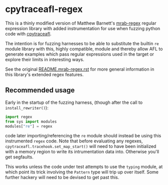 # cpytraceafl-regex

This is a thinly modified version of Matthew Barnett's
[mrab-regex](https://bitbucket.org/mrabarnett/mrab-regex) regular expression library with
added instrumentation for use when fuzzing python code with
[cpytraceafl](https://github.com/risicle/cpytraceafl).

The intention is for fuzzing harnesses to be able to substitute the builtin `re` module
library with this, highly compatible, module and thereby allow AFL to generate examples
which pass regular expressions used in the target or explore their limits in interesting
ways.

See the original [README.mrab-regex.rst](./README.mrab-regex.rst) for more general
information in this library's extended regex features.

## Recommended usage

Early in the startup of the fuzzing harness, (though after the call to `install_rewriter()`):

```python
import regex
from sys import modules
modules["re"] = regex
```

code later importing/referencing the `re` module should instead be using this instrumented
`regex` code. Note that before evaluating any regexes, `cpytraceafl.tracehook.set_map_start()`
will need to have been initialized with a memory region to write its intrumentation data
into. Otherwise you'll get segfaults.

This works unless the code under test attempts to use the `typing` module, at which point its
trick involving the `Pattern` type will trip up over itself. Some further hackery will need
to be devised to get past this.
